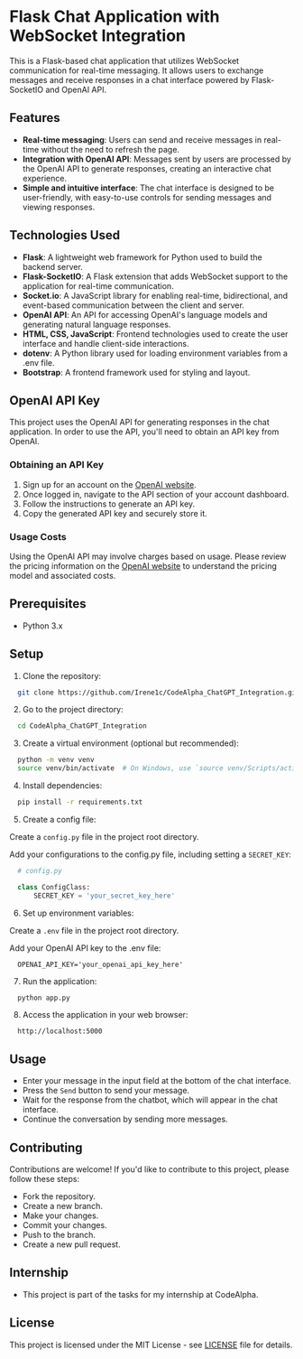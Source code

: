 # Flask Chat Application with WebSocket Integration

This is a Flask-based chat application that utilizes WebSocket communication for real-time messaging. It allows users to exchange messages and receive responses in a chat interface powered by Flask-SocketIO and OpenAI API.

## Features
* **Real-time messaging**: Users can send and receive messages in real-time without the need to refresh the page.
* **Integration with OpenAI API**: Messages sent by users are processed by the OpenAI API to generate responses, creating an interactive chat experience.
* **Simple and intuitive interface**: The chat interface is designed to be user-friendly, with easy-to-use controls for sending messages and viewing responses.

## Technologies Used
- **Flask**: A lightweight web framework for Python used to build the backend server.
- **Flask-SocketIO**: A Flask extension that adds WebSocket support to the application for real-time communication.
- **Socket.io**: A JavaScript library for enabling real-time, bidirectional, and event-based communication between the client and server.
- **OpenAI API**: An API for accessing OpenAI's language models and generating natural language responses.
- **HTML, CSS, JavaScript**: Frontend technologies used to create the user interface and handle client-side interactions.
- **dotenv**: A Python library used for loading environment variables from a .env file.
- **Bootstrap**: A frontend framework used for styling and layout.

## OpenAI API Key

This project uses the OpenAI API for generating responses in the chat application. In order to use the API, you'll need to obtain an API key from OpenAI.

### Obtaining an API Key

1. Sign up for an account on the [OpenAI website](https://openai.com/).
2. Once logged in, navigate to the API section of your account dashboard.
3. Follow the instructions to generate an API key.
4. Copy the generated API key and securely store it.

### Usage Costs

Using the OpenAI API may involve charges based on usage. Please review the pricing information on the [OpenAI website](https://openai.com/pricing) to understand the pricing model and associated costs.

## Prerequisites

* Python 3.x

## Setup

1. Clone the repository:

```bash
  git clone https://github.com/Irene1c/CodeAlpha_ChatGPT_Integration.git
```

2. Go to the project directory:

```bash
  cd CodeAlpha_ChatGPT_Integration
```

3. Create a virtual environment (optional but recommended):

```bash
  python -m venv venv
  source venv/bin/activate  # On Windows, use `source venv/Scripts/activate`
```

4. Install dependencies:

```bash
  pip install -r requirements.txt
```

5. Create a config file:

Create a `config.py` file in the project root directory.

Add your configurations to the config.py file, including setting a `SECRET_KEY`:

```python
  # config.py

  class ConfigClass:
      SECRET_KEY = 'your_secret_key_here'
```

6. Set up environment variables:

Create a `.env` file in the project root directory.

Add your OpenAI API key to the .env file:

```
  OPENAI_API_KEY='your_openai_api_key_here'
```

7. Run the application:

```bash
  python app.py
```

8. Access the application in your web browser:

```
  http://localhost:5000
```

## Usage

* Enter your message in the input field at the bottom of the chat interface.
* Press the `Send` button to send your message.
* Wait for the response from the chatbot, which will appear in the chat interface.
* Continue the conversation by sending more messages.

## Contributing
Contributions are welcome! If you'd like to contribute to this project, please follow these steps:

* Fork the repository.
* Create a new branch.
* Make your changes.
* Commit your changes.
* Push to the branch.
* Create a new pull request.

## Internship

* This project is part of the tasks for my internship at CodeAlpha.

## License

This project is licensed under the MIT License - see [LICENSE](LICENSE) file for details.

